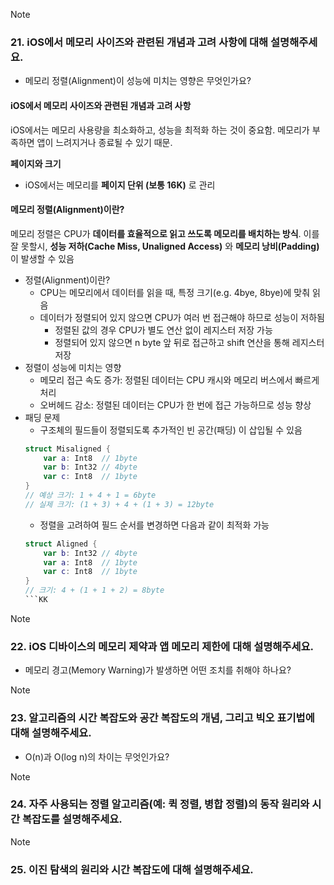> [!note]
> ### 21. iOS에서 메모리 사이즈와 관련된 개념과 고려 사항에 대해 설명해주세요.
> - 메모리 정렬(Alignment)이 성능에 미치는 영향은 무엇인가요?
#### iOS에서 메모리 사이즈와 관련된 개념과 고려 사항
iOS에서는 메모리 사용량을 최소화하고, 성능을 최적화 하는 것이 중요함. 메모리가 부족하면 앱이 느려지거나 종료될 수 있기 때문.

**페이지와 크기**
- iOS에서는 메모리를 **페이지 단위 (보통 16K)** 로 관리

#### 메모리 정렬(Alignment)이란?
메모리 정렬은 CPU가 **데이터를 효율적으로 읽고 쓰도록 메모리를 배치하는 방식**.
이를 잘 못할시, **성능 저하(Cache Miss, Unaligned Access)** 와 **메모리 낭비(Padding)** 이 발생할 수 있음
- 정렬(Alignment)이란?
	- CPU는 메모리에서 데이터를 읽을 때, 특정 크기(e.g. 4bye, 8bye)에 맞춰 읽음
	- 데이터가 정렬되어 있지 않으면 CPU가 여러 번 접근해야 하므로 성능이 저하됨
		- 정렬된 값의 경우 CPU가 별도 연산 없이 레지스터 저장 가능
		- 정렬되어 있지 않으면 n byte 앞 뒤로 접근하고 shift 연산을 통해 레지스터 저장
- 정렬이 성능에 미치는 영향
	- 메모리 접근 속도 증가: 정렬된 데이터는 CPU 캐시와 메모리 버스에서 빠르게 처리
	- 오버헤드 감소: 정렬된 데이터는 CPU가 한 번에 접근 가능하므로 성능 향상
- 패딩 문제
	- 구조체의 필드들이 정렬되도록 추가적인 빈 공간(패딩) 이 삽입될 수 있음
	```swift
	struct Misaligned {
		var a: Int8  // 1byte
		var b: Int32 // 4byte
		var c: Int8  // 1byte
	}
	// 예상 크기: 1 + 4 + 1 = 6byte
	// 실제 크기: (1 + 3) + 4 + (1 + 3) = 12byte
	```
	- 정렬을 고려하여 필드 순서를 변경하면 다음과 같이 최적화 가능
	```swift
	struct Aligned {
		var b: Int32 // 4byte
		var a: Int8  // 1byte
		var c: Int8  // 1byte
	}
	// 크기: 4 + (1 + 1 + 2) = 8byte
	```KK

> [!note]
> ### 22. iOS 디바이스의 메모리 제약과 앱 메모리 제한에 대해 설명해주세요.
> - 메모리 경고(Memory Warning)가 발생하면 어떤 조치를 취해야 하나요?



> [!note]
> ### 23. 알고리즘의 시간 복잡도와 공간 복잡도의 개념, 그리고 빅오 표기법에 대해 설명해주세요.
> - O(n)과 O(log n)의 차이는 무엇인가요?



> [!note]
> ### 24. 자주 사용되는 정렬 알고리즘(예: 퀵 정렬, 병합 정렬)의 동작 원리와 시간 복잡도를 설명해주세요.



> [!note]
> ### 25. 이진 탐색의 원리와 시간 복잡도에 대해 설명해주세요.

